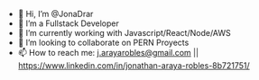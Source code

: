 - 👋 Hi, I’m @JonaDrar
- 👀 I’m a Fullstack Developer
- 🌱 I’m currently working with Javascript/React/Node/AWS
- 💞️ I’m looking to collaborate on PERN Proyects
- 📫 How to reach me: j.arayarobles@gmail.com || https://www.linkedin.com/in/jonathan-araya-robles-8b721751/

<!---
JonaDrar/JonaDrar is a ✨ special ✨ repository because its `README.md` (this file) appears on your GitHub profile.
You can click the Preview link to take a look at your changes.
--->
